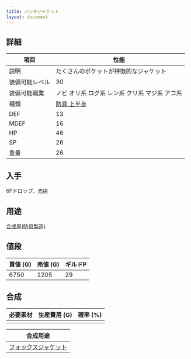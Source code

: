 ```yaml
---
title: パッチジャケット
layout: document
---
```

## 詳細


|項目|性能|
|---|---|
|説明|たくさんのポケットが特徴的なジャケット|
|装備可能レベル|30|
|装備可能職業|ノビ オリ系 ログ系 レン系 クリ系 マジ系 アコ系|
|種類|[防具 上半身](防具(上半身))|
|DEF|13|
|MDEF|16|
|HP|46|
|SP|26|
|重量|26|

## 入手

6Fドロップ、売店

## 用途

[合成屋(防具製造)](合成屋(防具製造))

## 値段


|買値 (G)|売値 (G)|ギルドP|
|---|---|---|
|6750|1205|29|

## 合成


|必要素材|生産費用 (G)|確率 (%)|
|---|---|---|
||||


|合成用途|
|---|
|[フォックスジャケット](フォックスジャケット)|